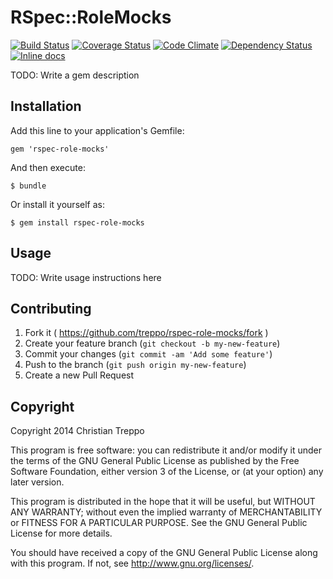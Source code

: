 # RSpec::RoleMocks

[![Build Status](https://travis-ci.org/treppo/rspec-role-mocks.svg?branch=master)](https://travis-ci.org/treppo/rspec-role-mocks)
[![Coverage Status](https://img.shields.io/coveralls/treppo/rspec-role-mocks.svg)](https://coveralls.io/r/treppo/rspec-role-mocks)
[![Code Climate](https://codeclimate.com/github/treppo/rspec-role-mocks.png)](https://codeclimate.com/github/treppo/rspec-role-mocks)
[![Dependency Status](https://gemnasium.com/treppo/rspec-role-mocks.svg)](https://gemnasium.com/treppo/rspec-role-mocks)
[![Inline docs](http://inch-ci.org/github/treppo/rspec-role-mocks.svg?branch=master)](http://inch-ci.org/github/treppo/rspec-role-mocks)

TODO: Write a gem description

## Installation

Add this line to your application's Gemfile:

    gem 'rspec-role-mocks'

And then execute:

    $ bundle

Or install it yourself as:

    $ gem install rspec-role-mocks

## Usage

TODO: Write usage instructions here

## Contributing

1. Fork it ( https://github.com/treppo/rspec-role-mocks/fork )
2. Create your feature branch (`git checkout -b my-new-feature`)
3. Commit your changes (`git commit -am 'Add some feature'`)
4. Push to the branch (`git push origin my-new-feature`)
5. Create a new Pull Request

## Copyright
Copyright 2014 Christian Treppo

This program is free software: you can redistribute it and/or modify
it under the terms of the GNU General Public License as published by
the Free Software Foundation, either version 3 of the License, or
(at your option) any later version.

This program is distributed in the hope that it will be useful,
but WITHOUT ANY WARRANTY; without even the implied warranty of
MERCHANTABILITY or FITNESS FOR A PARTICULAR PURPOSE.  See the
GNU General Public License for more details.

You should have received a copy of the GNU General Public License
along with this program.  If not, see <http://www.gnu.org/licenses/>.
